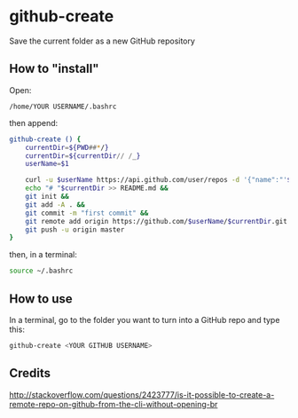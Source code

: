 # github-create
Save the current folder as a new GitHub repository

## How to "install"

Open:

```
/home/YOUR USERNAME/.bashrc
```

then append:

```bash
github-create () {
    currentDir=${PWD##*/}
    currentDir=${currentDir// /_}
    userName=$1

    curl -u $userName https://api.github.com/user/repos -d '{"name":"'$currentDir'"}' &&
    echo "# "$currentDir >> README.md &&
    git init &&
    git add -A . &&
    git commit -m "first commit" &&
    git remote add origin https://github.com/$userName/$currentDir.git &&
    git push -u origin master
}
```

then, in a terminal:

```bash
source ~/.bashrc
```

## How to use

In a terminal, go to the folder you want to turn into a GitHub repo and type this:

```bash
github-create <YOUR GITHUB USERNAME>
```

## Credits
http://stackoverflow.com/questions/2423777/is-it-possible-to-create-a-remote-repo-on-github-from-the-cli-without-opening-br
